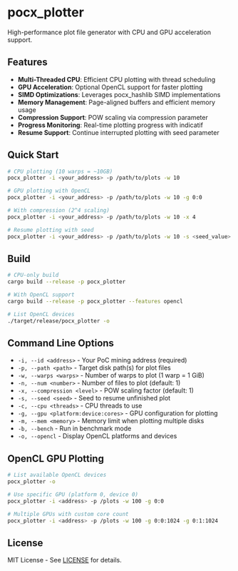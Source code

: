 # pocx_plotter

High-performance plot file generator with CPU and GPU acceleration support.

## Features

- **Multi-Threaded CPU**: Efficient CPU plotting with thread scheduling
- **GPU Acceleration**: Optional OpenCL support for faster plotting  
- **SIMD Optimizations**: Leverages pocx_hashlib SIMD implementations
- **Memory Management**: Page-aligned buffers and efficient memory usage
- **Compression Support**: POW scaling via compression parameter
- **Progress Monitoring**: Real-time plotting progress with indicatif
- **Resume Support**: Continue interrupted plotting with seed parameter

## Quick Start

```bash
# CPU plotting (10 warps = ~10GB)
pocx_plotter -i <your_address> -p /path/to/plots -w 10

# GPU plotting with OpenCL  
pocx_plotter -i <your_address> -p /path/to/plots -w 10 -g 0:0

# With compression (2^4 scaling)
pocx_plotter -i <your_address> -p /path/to/plots -w 10 -x 4

# Resume plotting with seed
pocx_plotter -i <your_address> -p /path/to/plots -w 10 -s <seed_value> -n 1
```

## Build

```bash
# CPU-only build
cargo build --release -p pocx_plotter

# With OpenCL support
cargo build --release -p pocx_plotter --features opencl

# List OpenCL devices
./target/release/pocx_plotter -o
```

## Command Line Options

- `-i, --id <address>` - Your PoC mining address (required)
- `-p, --path <path>` - Target disk path(s) for plot files
- `-w, --warps <warps>` - Number of warps to plot (1 warp = 1 GiB)
- `-n, --num <number>` - Number of files to plot (default: 1)
- `-x, --compression <level>` - POW scaling factor (default: 1)
- `-s, --seed <seed>` - Seed to resume unfinished plot
- `-c, --cpu <threads>` - CPU threads to use
- `-g, --gpu <platform:device:cores>` - GPU configuration for plotting
- `-m, --mem <memory>` - Memory limit when plotting multiple disks
- `-b, --bench` - Run in benchmark mode
- `-o, --opencl` - Display OpenCL platforms and devices

## OpenCL GPU Plotting

```bash
# List available OpenCL devices
pocx_plotter -o

# Use specific GPU (platform 0, device 0)
pocx_plotter -i <address> -p /plots -w 100 -g 0:0

# Multiple GPUs with custom core count
pocx_plotter -i <address> -p /plots -w 100 -g 0:0:1024 -g 0:1:1024
```

## License

MIT License - See [LICENSE](../LICENSE) for details.